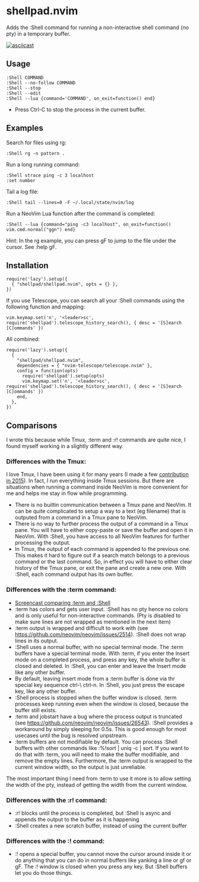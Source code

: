 # shellpad.nvim

Adds the :Shell command for running a non-interactive shell command (no pty) in a temporary buffer.

[![asciicast](https://github.com/siadat/public/blob/main/648354.gif?raw=true)](https://asciinema.org/a/QOXhP4cC2XejW90rnWX6OvlHf)

## Usage
```
:Shell COMMAND
:Shell --no-follow COMMAND
:Shell --stop
:Shell --edit
:Shell --lua {command='COMMAND', on_exit=function() end}
```
* Press Ctrl-C to stop the process in the current buffer.

## Examples
Search for files using rg:
```
:Shell rg -n pattern .
```

Run a long running command:
```
:Shell strace ping -c 3 localhost
:set number
```

Tail a log file:
```
:Shell tail --lines=0 -F ~/.local/state/nvim/log
```

Run a NeoVim Lua function after the command is completed:
```
:Shell --lua {command="ping -c3 localhost", on_exit=function() vim.cmd.normal("ggn") end}
```

Hint: In the rg example, you can press gF to jump to the file under the cursor. See :help gF.

## Installation
```
require('lazy').setup({
  { "shellpad/shellpad.nvim", opts = {} },
})
```

If you use Telescope, you can search all your :Shell commands using the following function and mapping:

```
vim.keymap.set('n', '<leader>sc', require('shellpad').telescope_history_search(), { desc = '[S]earch [C]ommands' })
```

All combined:
```
require('lazy').setup({
  {
    "shellpad/shellpad.nvim",
    dependencies = { "nvim-telescope/telescope.nvim" },
    config = function(opts)
      require('shellpad').setup(opts)
      vim.keymap.set('n', '<leader>sc', require('shellpad').telescope_history_search(), { desc = '[S]earch [C]ommands' })
    end,
  },
})
```

## Comparisons
I wrote this because while Tmux, :term and :r! commands are quite nice, I found myself working in a slightly different way.

### Differences with the Tmux:
I love Tmux, I have been using it for many years (I made a few [contribution in 2015](https://github.com/search?q=repo%3Atmux%2Ftmux+siadat&type=commits)).
In fact, I run everything inside Tmux sessions.
But there are situations when running a command inside NeoVim is more convenient for me and helps me stay in flow while programming.

- There is no builtin communication between a Tmux pane and NeoVim. It can be quite complicated to setup a way to a text (eg filename) that is outputed from a command in a Tmux pane to NeoVim.
- There is no way to further process the output of a command in a Tmux pane. You will have to either copy-paste or save the buffer and open it in NeoVim. With :Shell, you have access to all NeoVim features for further processing the output.
- In Tmux, the output of each command is appended to the previous one. This makes it hard to figure out if a search match belongs to a previous command or the last command. So, in effect you will have to either clear history of the Tmux pane, or exit the pane and create a new one. With :Shell, each command output has its own buffer.

### Differences with the :term command:
- [Screencast comparing :term and :Shell](https://asciinema.org/a/dj4r53MzhokWa2pD86Zi91eTt)
- :term has colors and gets user input. :Shell has no pty hence no colors and is only useful for non-interactive commands. (Pty is disabled to make sure lines are not wrapped as mentioned in the next item)
- :term output is wrapped and difficult to work with (see https://github.com/neovim/neovim/issues/2514). :Shell does not wrap lines in its output.
- :Shell uses a normal buffer, with no special terminal mode. The :term buffers have a special terminal mode. With :term, if you enter the Insert mode on a completed process, and press any key, the whole buffer is closed and deleted. In :Shell, you can enter and leave the Insert mode like any other buffer. 
- By default, leaving insert mode from a :term buffer is done via thr special key sequence ctrl-\ ctrl-n. In :Shell, you just press the escape key, like any other buffer.
- :Shell process is stopped when the buffer window is closed. :term processes keep running even when the window is closed, because the buffer still exists. 
- :term and jobstart have a bug where the process output is truncated (see https://github.com/neovim/neovim/issues/26543). :Shell provides a workaround by simply sleeping for 0.5s. This is good enough for most usecases until the bug is resolved unpstream. 
- :term buffers are not modifiable by default. You can process :Shell buffers with other commands like :%!sort | uniq -c | sort. If you want to do that with :term, you will need to make the buffer modifiable, and remove the empty lines. Furthermore, the :term output is wrapped to the current window width, so the output is just unreliable.

The most important thing I need from :term to use it more is to allow setting the width of the pty, instead of getting the width from the current window.

### Differences with the :r! command:
- :r! blocks until the process is completed, but :Shell is async and appends the output to the buffer as it is happening
- :Shell creates a new scratch buffer, instead of using the current buffer

### Differences with the :! command:
-  :! opens a special buffer, you cannot move the cursor around inside it or do anything that you can do in normal buffers like yanking a line or gf or gF. The :! window is closed when you press any key. But :Shell buffers let you do those things.
